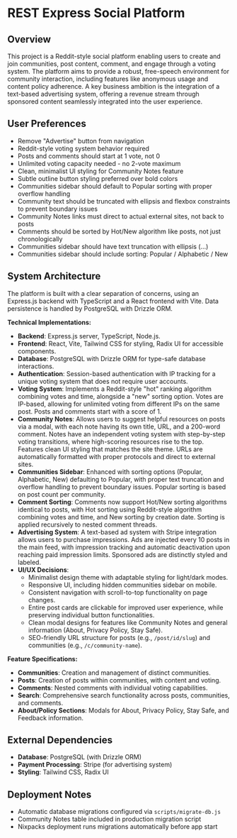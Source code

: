 # REST Express Social Platform

## Overview
This project is a Reddit-style social platform enabling users to create and join communities, post content, comment, and engage through a voting system. The platform aims to provide a robust, free-speech environment for community interaction, including features like anonymous usage and content policy adherence. A key business ambition is the integration of a text-based advertising system, offering a revenue stream through sponsored content seamlessly integrated into the user experience.

## User Preferences
- Remove "Advertise" button from navigation
- Reddit-style voting system behavior required
- Posts and comments should start at 1 vote, not 0
- Unlimited voting capacity needed - no 2-vote maximum
- Clean, minimalist UI styling for Community Notes feature
- Subtle outline button styling preferred over bold colors
- Communities sidebar should default to Popular sorting with proper overflow handling
- Community text should be truncated with ellipsis and flexbox constraints to prevent boundary issues
- Community Notes links must direct to actual external sites, not back to posts
- Comments should be sorted by Hot/New algorithm like posts, not just chronologically
- Communities sidebar should have text truncation with ellipsis (...)
- Communities sidebar should include sorting: Popular / Alphabetic / New

## System Architecture
The platform is built with a clear separation of concerns, using an Express.js backend with TypeScript and a React frontend with Vite. Data persistence is handled by PostgreSQL with Drizzle ORM.

**Technical Implementations:**
- **Backend**: Express.js server, TypeScript, Node.js.
- **Frontend**: React, Vite, Tailwind CSS for styling, Radix UI for accessible components.
- **Database**: PostgreSQL with Drizzle ORM for type-safe database interactions.
- **Authentication**: Session-based authentication with IP tracking for a unique voting system that does not require user accounts.
- **Voting System**: Implements a Reddit-style "hot" ranking algorithm combining votes and time, alongside a "new" sorting option. Votes are IP-based, allowing for unlimited voting from different IPs on the same post. Posts and comments start with a score of 1.
- **Community Notes**: Allows users to suggest helpful resources on posts via a modal, with each note having its own title, URL, and a 200-word comment. Notes have an independent voting system with step-by-step voting transitions, where high-scoring resources rise to the top. Features clean UI styling that matches the site theme. URLs are automatically formatted with proper protocols and direct to external sites.
- **Communities Sidebar**: Enhanced with sorting options (Popular, Alphabetic, New) defaulting to Popular, with proper text truncation and overflow handling to prevent boundary issues. Popular sorting is based on post count per community.
- **Comment Sorting**: Comments now support Hot/New sorting algorithms identical to posts, with Hot sorting using Reddit-style algorithm combining votes and time, and New sorting by creation date. Sorting is applied recursively to nested comment threads.
- **Advertising System**: A text-based ad system with Stripe integration allows users to purchase impressions. Ads are injected every 10 posts in the main feed, with impression tracking and automatic deactivation upon reaching paid impression limits. Sponsored ads are distinctly styled and labeled.
- **UI/UX Decisions**:
    - Minimalist design theme with adaptable styling for light/dark modes.
    - Responsive UI, including hidden communities sidebar on mobile.
    - Consistent navigation with scroll-to-top functionality on page changes.
    - Entire post cards are clickable for improved user experience, while preserving individual button functionalities.
    - Clean modal designs for features like Community Notes and general information (About, Privacy Policy, Stay Safe).
    - SEO-friendly URL structure for posts (e.g., `/post/id/slug`) and communities (e.g., `/c/community-name`).

**Feature Specifications:**
- **Communities**: Creation and management of distinct communities.
- **Posts**: Creation of posts within communities, with content and voting.
- **Comments**: Nested comments with individual voting capabilities.
- **Search**: Comprehensive search functionality across posts, communities, and comments.
- **About/Policy Sections**: Modals for About, Privacy Policy, Stay Safe, and Feedback information.

## External Dependencies
- **Database**: PostgreSQL (with Drizzle ORM)
- **Payment Processing**: Stripe (for advertising system)
- **Styling**: Tailwind CSS, Radix UI

## Deployment Notes
- Automatic database migrations configured via `scripts/migrate-db.js`
- Community Notes table included in production migration script
- Nixpacks deployment runs migrations automatically before app start